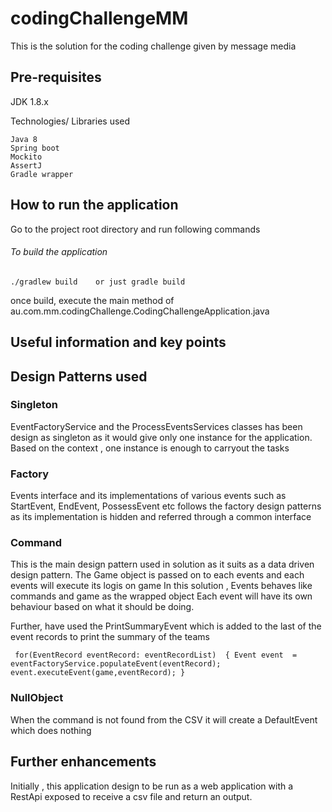 # codingChallengeMM
This is the solution for the coding challenge given by message media


## Pre-requisites

JDK 1.8.x 

Technologies/ Libraries used

    Java 8
    Spring boot
    Mockito
    AssertJ
    Gradle wrapper 
    
## How to run the application 

Go to the project root directory and run following commands
###### To build the application
    ./gradlew build    or just gradle build
    
once build, execute the main method of 
au.com.mm.codingChallenge.CodingChallengeApplication.java   

## Useful information and key points

## Design Patterns used 
### Singleton 
EventFactoryService and the ProcessEventsServices classes has been design as singleton as it would give only 
one instance for the application. Based on the context , one instance is enough to carryout the tasks
### Factory 
Events interface and its implementations of various events such as StartEvent, EndEvent, PossessEvent etc follows 
the factory design patterns as its implementation is hidden and referred through a common interface 
### Command 
This is the main design pattern used in solution as it suits as a data driven design pattern.
The Game object is passed on to each events and each events will execute its logis 
on game 
In this solution , Events behaves like commands and game as the wrapped object
Each event will have its own behaviour based on what it should be doing.

Further, have used the PrintSummaryEvent which is added to the last of the event records 
to print the summary of the teams

``
  for(EventRecord eventRecord: eventRecordList) 
  {
            Event event  = eventFactoryService.populateEvent(eventRecord);
            event.executeEvent(game,eventRecord);
   }``


### NullObject 
When the command is not found from the CSV it will create a DefaultEvent which does nothing


## Further enhancements 
Initially , this application design to be run as a web application with a RestApi 
exposed to receive a csv file and return an output.
 